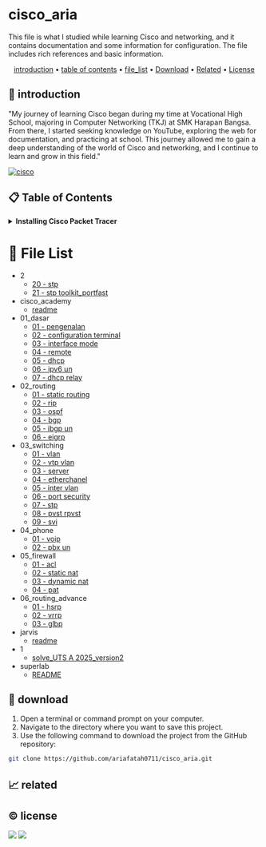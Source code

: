 # cisco_aria

This file is what I studied while learning Cisco and networking, and it contains documentation and some information for configuration. The file includes rich references and basic information.

<p align="center">
  <a href="#introduction">introduction</a> •
  <a href="#table-of-contents">table of contents</a> •
  <a href="#file-list">file_list</a> •
  <a href="#download">Download</a> •
  <a href="#related">Related</a> •
  <a href="#license">License</a>
</p>

<p id="introduction"></p>

## 🚀 introduction
"My journey of learning Cisco began during my time at Vocational High School, majoring in Computer Networking (TKJ) at SMK Harapan Bangsa. From there, I started seeking knowledge on YouTube, exploring the web for documentation, and practicing at school. This journey allowed me to gain a deep understanding of the world of Cisco and networking, and I continue to learn and grow in this field."

<p align="left"> <a href="#">
  <img alt="cisco" src="https://img.shields.io/badge/-Cisco-1BA0D7?style=flat-square&logo=cisco&logoColor=white" />
  </a>
</p>

<p id="table-of-contents"></p>

## 📋 Table of Contents
<details>
  <summary><b>Installing Cisco Packet Tracer</b></summary>

  <ol>
    <li>Go to the <a href="https://www.netacad.com/" target="_blank">Cisco Networking Academy</a> website, log in or create an account, and navigate to the Cisco Packet Tracer download page. Download the appropriate version for your operating system (Linux, Windows, or macOS).</li>
    <li>Double-click the downloaded installer file, follow the installation wizard, accept the license agreement, and specify the installation location. Click "Install" to begin the process.</li>
    <li>Launch Cisco Packet Tracer from your applications menu.</li>
  </ol>
</details>

<p id="file-list"></p>

# 📄 File List
- 2
   - [20 - stp](CCNA_learn/2/20%20-%20stp.md)
   - [21 - stp toolkit_portfast](CCNA_learn/2/21%20-%20stp%20toolkit_portfast.md)
- cisco_academy
   - [readme](cisco_academy/readme.md)
- 01_dasar
   - [01 - pengenalan](cisco_docs/01_dasar/01%20-%20pengenalan.md)
   - [02 - configuration terminal](cisco_docs/01_dasar/02%20-%20configuration%20terminal.md)
   - [03 - interface mode](cisco_docs/01_dasar/03%20-%20interface%20mode.md)
   - [04 - remote](cisco_docs/01_dasar/04%20-%20remote.md)
   - [05 - dhcp](cisco_docs/01_dasar/05%20-%20dhcp.md)
   - [06 - ipv6 un](cisco_docs/01_dasar/06%20-%20ipv6%20un.md)
   - [07 - dhcp relay](cisco_docs/01_dasar/07%20-%20dhcp%20relay.md)
- 02_routing
   - [01 - static routing](cisco_docs/02_routing/01%20-%20static%20routing.md)
   - [02 - rip](cisco_docs/02_routing/02%20-%20rip.md)
   - [03 - ospf](cisco_docs/02_routing/03%20-%20ospf.md)
   - [04 - bgp](cisco_docs/02_routing/04%20-%20bgp.md)
   - [05 - ibgp un](cisco_docs/02_routing/05%20-%20ibgp%20un.md)
   - [06 - eigrp](cisco_docs/02_routing/06%20-%20eigrp.md)
- 03_switching
   - [01 - vlan](cisco_docs/03_switching/01%20-%20vlan.md)
   - [02 - vtp vlan](cisco_docs/03_switching/02%20-%20vtp%20vlan.md)
   - [03 - server](cisco_docs/03_switching/03%20-%20server.md)
   - [04 - etherchanel](cisco_docs/03_switching/04%20-%20etherchanel.md)
   - [05 - inter vlan](cisco_docs/03_switching/05%20-%20inter%20vlan.md)
   - [06 - port security](cisco_docs/03_switching/06%20-%20port%20security.md)
   - [07 - stp](cisco_docs/03_switching/07%20-%20stp.md)
   - [08 - pvst rpvst](cisco_docs/03_switching/08%20-%20pvst%20rpvst.md)
   - [09 - svi](cisco_docs/03_switching/09%20-%20svi.md)
- 04_phone
   - [01 - voip](cisco_docs/04_phone/01%20-%20voip.md)
   - [02 - pbx un](cisco_docs/04_phone/02%20-%20pbx%20un.md)
- 05_firewall
   - [01 - acl](cisco_docs/05_firewall/01%20-%20acl.md)
   - [02 - static nat](cisco_docs/05_firewall/02%20-%20static%20nat.md)
   - [03 - dynamic nat](cisco_docs/05_firewall/03%20-%20dynamic%20nat.md)
   - [04 - pat](cisco_docs/05_firewall/04%20-%20pat.md)
- 06_routing_advance
   - [01 - hsrp](cisco_docs/06_routing_advance/01%20-%20hsrp.md)
   - [02 - vrrp](cisco_docs/06_routing_advance/02%20-%20vrrp.md)
   - [03 - glbp](cisco_docs/06_routing_advance/03%20-%20glbp.md)
- jarvis
   - [readme](soal/jarvis/readme.md)
- 1
   - [solve_UTS A 2025_version2](soal/jarvis/TUGAS-JARVIS/1/solve_UTS%20A%202025_version2.md)
- superlab
   - [README](soal/superlab/README.md)
<p id="download"></p>

## 🔨 download

1. Open a terminal or command prompt on your computer.
2. Navigate to the directory where you want to save this project.
3. Use the following command to download the project from the GitHub repository:
```sh
git clone https://github.com/ariafatah0711/cisco_aria.git
```

<p id="related"></p>

## 📈 related

<p id="license"></p>

## ©️ license
<a href="https://github.com/ariafatah0711" alt="CREATED"><img src="https://img.shields.io/static/v1?style=for-the-badge&label=CREATED%20BY&message=ariafatah0711&color=000000"></a>
<a href="https://github.com/ariafatah0711/ariafatah0711/blob/main/LICENSE" alt="LICENSE"><img src="https://img.shields.io/static/v1?style=for-the-badge&label=LICENSE&message=MIT&color=000000"></a>

